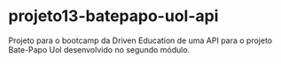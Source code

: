 # projeto13-batepapo-uol-api
Projeto para o bootcamp da Driven Education de uma API para o projeto Bate-Papo Uol desenvolvido no segundo módulo.
